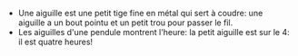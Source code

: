 - Une aiguille est une petit tige fine en métal qui sert à coudre: une aiguille a un bout pointu et un petit trou pour passer le fil.
- Les aiguilles d'une pendule montrent l'heure: la petit aiguille est sur le 4: il est quatre heures!
